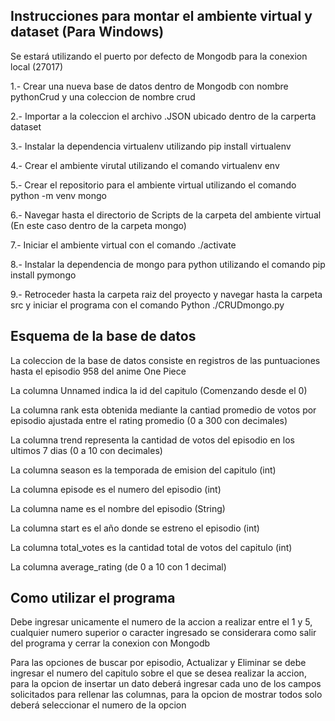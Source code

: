 ## Instrucciones para montar el ambiente virtual y dataset (Para Windows)
Se estará utilizando el puerto por defecto de Mongodb para la conexion local (27017)

1.- Crear una nueva base de datos dentro de Mongodb con nombre pythonCrud y una coleccion de nombre crud

2.- Importar a la coleccion el archivo .JSON ubicado dentro de la carperta dataset

3.- Instalar la dependencia virtualenv utilizando pip install virtualenv

4.- Crear el ambiente virutal utilizando el comando virtualenv env

5.- Crear el repositorio para el ambiente virtual utilizando el comando python -m venv mongo

6.- Navegar hasta el directorio de Scripts de la carpeta del ambiente virtual (En este caso dentro de la carpeta mongo)

7.- Iniciar el ambiente virtual con el comando ./activate 

8.- Instalar la dependencia de mongo para python utilizando el comando pip install pymongo

9.- Retroceder hasta la carpeta raiz del proyecto y navegar hasta la carpeta src y iniciar el programa con el comando Python ./CRUDmongo.py

## Esquema de la base de datos

La coleccion de la base de datos consiste en registros de las puntuaciones hasta el episodio 958 del anime One Piece

La columna Unnamed indica la id del capitulo (Comenzando desde el 0)

La columna rank esta obtenida mediante la cantiad promedio de votos por episodio ajustada entre el rating promedio (0 a 300 con decimales)

La columna trend representa la cantidad de votos del episodio en los ultimos 7 dias (0 a 10 con decimales)

La columna season es la temporada de emision del capitulo (int)

La columna episode es el numero del episodio (int)

La columna name es el nombre del episodio (String)

La columna start es el año donde se estreno el episodio (int)

La columna total_votes es la cantidad total de votos del capitulo (int)

La columna average_rating (de 0 a 10 con 1 decimal)

## Como utilizar el programa

Debe ingresar unicamente el numero de la accion a realizar entre el 1 y 5, cualquier numero superior o caracter ingresado se considerara como salir del programa y cerrar la conexion con Mongodb

Para las opciones de buscar por episodio, Actualizar y Eliminar se debe ingresar el numero del capitulo sobre el que se desea realizar la accion, para la opcion de insertar un dato deberá ingresar cada uno de los campos solicitados para rellenar las columnas, para la opcion de mostrar todos solo deberá seleccionar el numero de la opcion